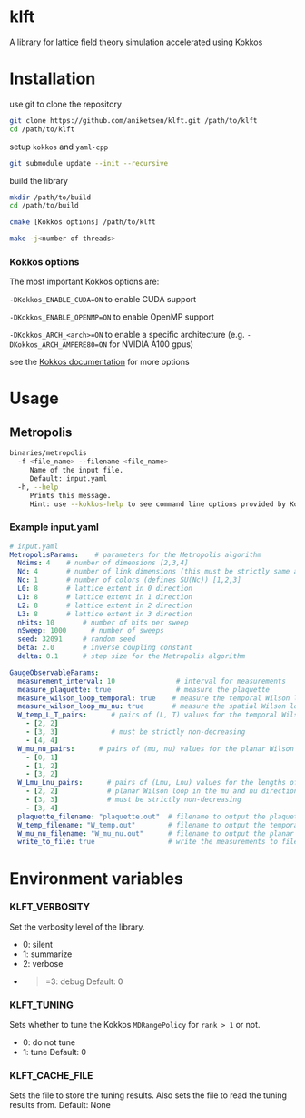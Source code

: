 # klft

A library for lattice field theory simulation accelerated using Kokkos

# Installation

use git to clone the repository

```bash
git clone https://github.com/aniketsen/klft.git /path/to/klft
cd /path/to/klft
```

setup `kokkos` and `yaml-cpp` 

```bash
git submodule update --init --recursive
```

build the library

```bash
mkdir /path/to/build
cd /path/to/build

cmake [Kokkos options] /path/to/klft

make -j<number of threads>
```

### Kokkos options

The most important Kokkos options are:

`-DKokkos_ENABLE_CUDA=ON` to enable CUDA support

`-DKokkos_ENABLE_OPENMP=ON` to enable OpenMP support

`-DKokkos_ARCH_<arch>=ON` to enable a specific architecture (e.g. `-DKokkos_ARCH_AMPERE80=ON` for NVIDIA A100 gpus)

see the [Kokkos documentation](https://kokkos.org/kokkos-core-wiki/get-started/configuration-guide.html#cmake-keywords) for more options

# Usage

## Metropolis

```bash
binaries/metropolis
  -f <file_name> --filename <file_name>
     Name of the input file.
     Default: input.yaml
  -h, --help
     Prints this message.
     Hint: use --kokkos-help to see command line options provided by Kokkos.
```

### Example input.yaml

```yaml
# input.yaml
MetropolisParams:    # parameters for the Metropolis algorithm
  Ndims: 4    # number of dimensions [2,3,4]
  Nd: 4       # number of link dimensions (this must be strictly same as Ndims)
  Nc: 1       # number of colors (defines SU(Nc)) [1,2,3]
  L0: 8       # lattice extent in 0 direction
  L1: 8       # lattice extent in 1 direction
  L2: 8       # lattice extent in 2 direction
  L3: 8       # lattice extent in 3 direction
  nHits: 10       # number of hits per sweep
  nSweep: 1000      # number of sweeps
  seed: 32091     # random seed
  beta: 2.0       # inverse coupling constant
  delta: 0.1      # step size for the Metropolis algorithm

GaugeObservableParams:
  measurement_interval: 10               # interval for measurements
  measure_plaquette: true                # measure the plaquette
  measure_wilson_loop_temporal: true    # measure the temporal Wilson loop
  measure_wilson_loop_mu_nu: true       # measure the spatial Wilson loop
  W_temp_L_T_pairs:      # pairs of (L, T) values for the temporal Wilson loop
    - [2, 2]
    - [3, 3]             # must be strictly non-decreasing
    - [4, 4]
  W_mu_nu_pairs:      # pairs of (mu, nu) values for the planar Wilson loop
    - [0, 1]
    - [1, 2]
    - [3, 2]
  W_Lmu_Lnu_pairs:      # pairs of (Lmu, Lnu) values for the lengths of the 
    - [2, 2]            # planar Wilson loop in the mu and nu directions
    - [3, 3]            # must be strictly non-decreasing
    - [3, 4]
  plaquette_filename: "plaquette.out"  # filename to output the plaquette
  W_temp_filename: "W_temp.out"        # filename to output the temporal Wilson loop
  W_mu_nu_filename: "W_mu_nu.out"      # filename to output the planar Wilson loop
  write_to_file: true                  # write the measurements to file
```

# Environment variables

### KLFT_VERBOSITY
Set the verbosity level of the library.
- 0: silent
- 1: summarize
- 2: verbose
- >=3: debug
Default: 0

### KLFT_TUNING
Sets whether to tune the Kokkos `MDRangePolicy` for `rank > 1` or not.
- 0: do not tune
- 1: tune
Default: 0

### KLFT_CACHE_FILE
Sets the file to store the tuning results.
Also sets the file to read the tuning results from.
Default: None